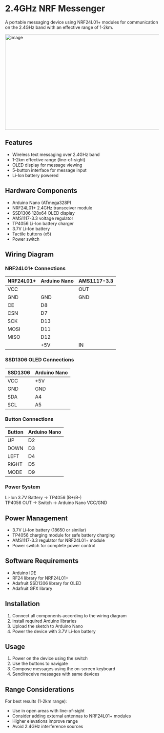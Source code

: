 # 2.4GHz NRF Messenger

A portable messaging device using NRF24L01+ modules for communication on the 2.4GHz band with an effective range of 1-2km.

<img width="683" height="312" alt="image" src="https://github.com/user-attachments/assets/e4840aff-57b4-4186-8ff4-360dc6e29fc6" />

## Features
- Wireless text messaging over 2.4GHz band
- 1-2km effective range (line-of-sight)
- OLED display for message viewing
- 5-button interface for message input
- Li-Ion battery powered

## Hardware Components
- Arduino Nano (ATmega328P)
- NRF24L01+ 2.4GHz transceiver module
- SSD1306 128x64 OLED display
- AMS1117-3.3 voltage regulator
- TP4056 Li-Ion battery charger
- 3.7V Li-Ion battery
- Tactile buttons (x5)
- Power switch

## Wiring Diagram

### NRF24L01+ Connections
| NRF24L01+ | Arduino Nano | AMS1117-3.3 |
|-----------|--------------|-------------|
| VCC       |              | OUT         |
| GND       | GND          | GND         |
| CE        | D8           |             |
| CSN       | D7           |             |
| SCK       | D13          |             |
| MOSI      | D11          |             |
| MISO      | D12          |             |
|           | +5V          | IN          |

### SSD1306 OLED Connections
| SSD1306 | Arduino Nano |
|---------|--------------|
| VCC     | +5V          |
| GND     | GND          |
| SDA     | A4           |
| SCL     | A5           |

### Button Connections
| Button | Arduino Nano |
|--------|--------------|
| UP     | D2           |
| DOWN   | D3           |
| LEFT   | D4           |
| RIGHT  | D5           |
| MODE   | D9           |

### Power System
Li-Ion 3.7V Battery → TP4056 (B+/B-)
<br/>
TP4056 OUT → Switch → Arduino Nano VCC/GND

## Power Management
- 3.7V Li-Ion battery (18650 or similar)
- TP4056 charging module for safe battery charging
- AMS1117-3.3 regulator for NRF24L01+ module
- Power switch for complete power control

## Software Requirements
- Arduino IDE
- RF24 library for NRF24L01+
- Adafruit SSD1306 library for OLED
- Adafruit GFX library

## Installation
1. Connect all components according to the wiring diagram
2. Install required Arduino libraries
3. Upload the sketch to Arduino Nano
4. Power the device with 3.7V Li-Ion battery

## Usage
1. Power on the device using the switch
2. Use the buttons to navigate 
3. Compose messages using the on-screen keyboard
4. Send/receive messages with same devices

## Range Considerations
For best results (1-2km range):
- Use in open areas with line-of-sight
- Consider adding external antennas to NRF24L01+ modules
- Higher elevations improve range
- Avoid 2.4GHz interference sources

